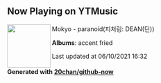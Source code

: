 ## Now Playing on YTMusic

[<img align="left" width="100" src="https://lh3.googleusercontent.com/71Ur0P4AJrEXAT7z1s-EP9fXMbIUfh5m9AUqkykCh4ZBvkTKzIoxH0BKlshkpSWrh6rqhvGKe809zBYQpQ">](https://music.youtube.com/watch?v=sKmNnDZCmoo)

Mokyo - paranoid(피처링: DEAN(딘))

**Albums**: accent fried

Last updated at 06/10/2021 16:32

#### Generated with [20chan/github-now](https://github.com/20chan/github-now)
